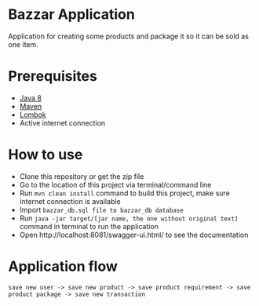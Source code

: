 # Bazzar Application
Application for creating some products and package it so it can be sold as one item.

# Prerequisites
  
  - [Java 8](https://adoptopenjdk.net/)
  - [Maven](https://maven.apache.org/)
  - [Lombok](https://www.journaldev.com/18124/java-project-lombok)
  - Active internet connection

# How to use
  
  - Clone this repository or get the zip file
  - Go to the location of this project via terminal/command line
  - Run ```mvn clean install``` command to build this project, make sure internet connection is available
  - Import ```bazzar_db.sql file to bazzar_db database```
  - Run ```java -jar target/[jar name, the one without original text]``` command in terminal to run the application
  - Open http://localhost:8081/swagger-ui.html/ to see the documentation
  
# Application flow

    save new user -> save new product -> save product requirement -> save product package -> save new transaction